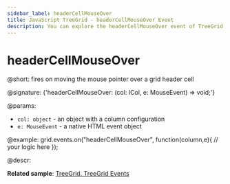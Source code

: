 ```yaml
---
sidebar_label: headerCellMouseOver
title: JavaScript TreeGrid - headerCellMouseOver Event 
description: You can explore the headerCellMouseOver event of TreeGrid in the documentation of the DHTMLX JavaScript UI library. Browse developer guides and API reference, try out code examples and live demos, and download a free 30-day evaluation version of DHTMLX Suite 7.
---
```


# headerCellMouseOver

@short: fires on moving the mouse pointer over a grid header cell

@signature: {'headerCellMouseOver: (col: ICol, e: MouseEvent) => void;'}

@params:
- `col: object` - an object with a column configuration
- `e: MouseEvent` - a native HTML event object

@example:
grid.events.on("headerCellMouseOver", function(column,e){
    // your logic here
});

@descr:

**Related sample**: [TreeGrid. TreeGrid Events](https://snippet.dhtmlx.com/sgwnxshe)
